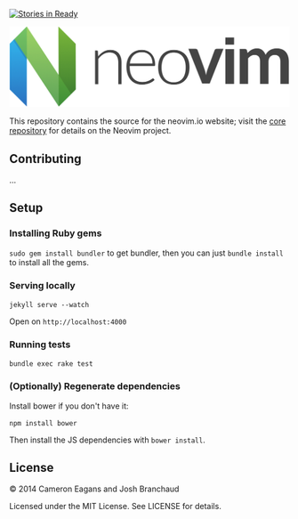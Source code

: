 [![Stories in Ready](https://badge.waffle.io/neovim/neovim.github.io.png?label=ready&title=Ready)](https://waffle.io/neovim/neovim.github.io)

![Neovim Logo](logos/neovim-logo.png)

This repository contains the source for the neovim.io website; visit the
[core repository](https://github.com/neovim/neovim) for details on
the Neovim project.

## Contributing
...

## Setup

### Installing Ruby gems
`sudo gem install bundler` to get bundler, then you can just `bundle install` to install all the gems.

### Serving locally
```
jekyll serve --watch
```
Open on `http://localhost:4000`

### Running tests
```
bundle exec rake test
```

### (Optionally) Regenerate dependencies
Install bower if you don't have it:
```
npm install bower
```
Then install the JS dependencies with `bower install`.

## License

&copy; 2014 Cameron Eagans and Josh Branchaud

Licensed under the MIT License. See LICENSE for details.
